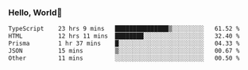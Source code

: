 
### Hello, World🐤

<!--START_SECTION:waka-->

```txt
TypeScript    23 hrs 9 mins   ███████████████▒░░░░░░░░░   61.52 %
HTML          12 hrs 11 mins  ████████░░░░░░░░░░░░░░░░░   32.40 %
Prisma        1 hr 37 mins    █░░░░░░░░░░░░░░░░░░░░░░░░   04.33 %
JSON          15 mins         ▒░░░░░░░░░░░░░░░░░░░░░░░░   00.67 %
Other         11 mins         ░░░░░░░░░░░░░░░░░░░░░░░░░   00.50 %
```

<!--END_SECTION:waka-->
